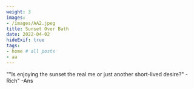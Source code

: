 ```yaml
---
weight: 3
images:
- /images/AA2.jpeg
title: Sunset Over Bath
date: 2022-04-02
hideExif: true
tags:
- home # all posts
- aa
---
```


""Is enjoying the sunset the real me or just another short-lived desire?" -Rich" -Ans